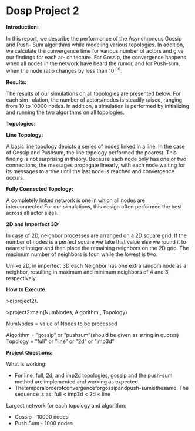 # Dosp Project 2

**Introduction:**

In this report, we describe the performance of the Asynchronous Gossip and Push- Sum algorithms while modeling various topologies. In addition, we calculate the convergence time for various number of actors and give our findings for each ar- chitecture. For Gossip, the convergence happens when all nodes in the network have heard the rumor, and for Push-sum, when the node ratio changes by less than 10<sup>-10</sup>.

**Results:**

The results of our simulations on all topologies are presented below. For each sim- ulation, the number of actors/nodes is steadily raised, ranging from 10 to 10000 nodes. In addition, a simulation is performed by initializing and running the two algorithms on all topologies.

**Topologies:**

**Line Topology:**

A basic line topology depicts a series of nodes linked in a line. In the case of Gossip and Pushsum, the line topology performed the poorest. This finding is not surprising in theory. Because each node only has one or two connections, the messages propagate linearly, with each node waiting for its messages to arrive until the last node is reached and convergence occurs.

**Fully Connected Topology:**

A completely linked network is one in which all nodes are interconnected.For our simulations, this design often performed the best across all actor sizes.

**2D and Imperfect 3D:**

In case of 2D, neighbor processes are arranged on a 2D square grid. If the number of nodes is a perfect square we take that value else we round it to nearest integer and then place the remaining neighbors on the 2D grid. The maximum number of neighbors is four, while the lowest is two.

Unlike 2D, in imperfect 3D each Neighbor has one extra random node as a neighbor, resulting in maximum and minimum neighbors of 4 and 3, respectively.

**How to Execute:**

\>c(project2).

\>project2:main(NumNodes, Algorithm , Topology)

NumNodes = value of Nodes to be processed

Algorithm = ”gossip” or ”pushsum”(should be given as string in quotes) Topology = ”full” or ”line” or ”2d” or ”imp3d”

**Project Questions:**

What is working:

- For line, full, 2d, and imp2d topologies, gossip and the push-sum method are implemented and working as expected.
- Thetemporalorderofconvergenceforgossipandpush-sumisthesame. The sequence is as: full < imp3d < 2d < line

Largest network for each topology and algorithm:

- Gossip - 10000 nodes
- Push Sum - 1000 nodes
